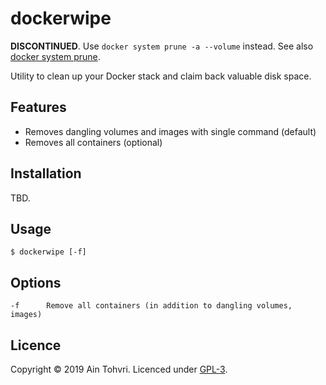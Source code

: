 # dockerwipe

__DISCONTINUED__. Use `docker system prune -a --volume` instead. See also [docker system prune](https://docs.docker.com/engine/reference/commandline/system_prune/).

Utility to clean up your Docker stack and claim back valuable disk space.

## Features

- Removes dangling volumes and images with single command (default)
- Removes all containers (optional)

## Installation

TBD.

## Usage

    $ dockerwipe [-f]

## Options

```
-f      Remove all containers (in addition to dangling volumes, images)
```

## Licence

Copyright © 2019 Ain Tohvri. Licenced under [GPL-3](LICENSE).
